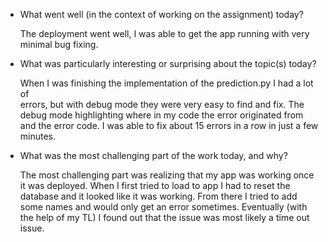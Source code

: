 - What went well (in the context of working on the assignment) today?

  The deployment went well, I was able to get the app running with very minimal
  bug fixing.

- What was particularly interesting or surprising about the topic(s) today?

  When I was finishing the implementation of the prediction.py I had a lot of  
  errors, but with debug mode they were very easy to find and fix. The debug
  mode highlighting where in my code the error originated from and the error
  code. I was able to fix about 15 errors in a row in just a few minutes.


- What was the most challenging part of the work today, and why?

  The most challenging part was realizing that my app was working once it was
  deployed. When I first tried to load to app I had to reset the database and
  it looked like it was working. From there I tried to add some names and would
  only get an error sometimes. Eventually (with the help of my TL) I found out
  that the issue was most likely a time out issue. 
